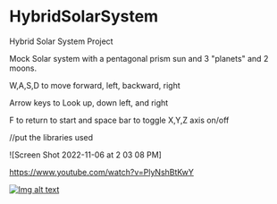 # HybridSolarSystem
 Hybrid Solar System Project

Mock Solar system with a pentagonal prism sun and 3 "planets" and 2 moons. 

W,A,S,D to move forward, left, backward, right 

Arrow keys to Look up, down left, and right

F to return to start and space bar to toggle X,Y,Z axis on/off

//put the libraries used

![Screen Shot 2022-11-06 at 2 03 08 PM]

https://www.youtube.com/watch?v=PlyNshBtKwY


[![Img alt text](https://user-images.githubusercontent.com/67522723/200349477-9af00436-a70b-4772-a20c-1f64cee3ac33.jpg)
](https://www.youtube.com/watch?v=PlyNshBtKwY)

